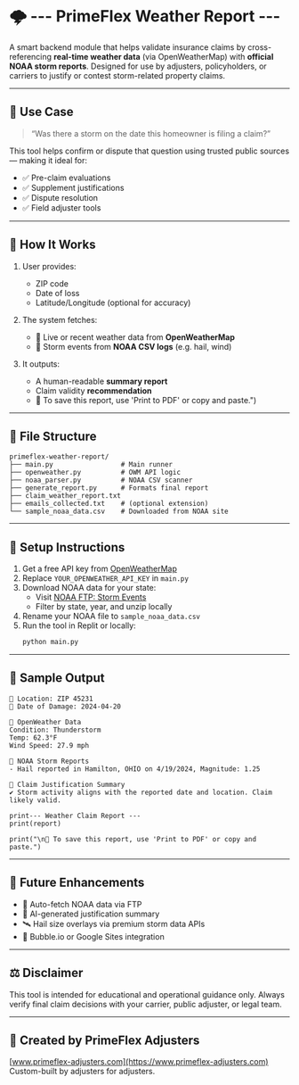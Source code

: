 # 🌩️ --- PrimeFlex Weather Report ---

A smart backend module that helps validate insurance claims by cross-referencing **real-time weather data** (via OpenWeatherMap) with **official NOAA storm reports**. Designed for use by adjusters, policyholders, or carriers to justify or contest storm-related property claims.

---

## 📌 Use Case

> “Was there a storm on the date this homeowner is filing a claim?”

This tool helps confirm or dispute that question using trusted public sources — making it ideal for:
- ✅ Pre-claim evaluations
- ✅ Supplement justifications
- ✅ Dispute resolution
- ✅ Field adjuster tools

---

## 🧠 How It Works

1. User provides:
   - ZIP code
   - Date of loss
   - Latitude/Longitude (optional for accuracy)

2. The system fetches:
   - 📍 Live or recent weather data from **OpenWeatherMap**
   - 📄 Storm events from **NOAA CSV logs** (e.g. hail, wind)

3. It outputs:
   - A human-readable **summary report**
   - Claim validity **recommendation**
   - 📄 To save this report, use 'Print to PDF' or copy and paste.")

---

## 📁 File Structure

```
primeflex-weather-report/
├── main.py                 # Main runner
├── openweather.py          # OWM API logic
├── noaa_parser.py          # NOAA CSV scanner
├── generate_report.py      # Formats final report
├── claim_weather_report.txt
├── emails_collected.txt    # (optional extension)
└── sample_noaa_data.csv    # Downloaded from NOAA site
```

---

## 🔧 Setup Instructions

1. Get a free API key from [OpenWeatherMap](https://openweathermap.org/api)
2. Replace `YOUR_OPENWEATHER_API_KEY` in `main.py`
3. Download NOAA data for your state:
   - Visit [NOAA FTP: Storm Events](https://www.ncei.noaa.gov/pub/data/swdi/stormevents/csvfiles/)
   - Filter by state, year, and unzip locally
4. Rename your NOAA file to `sample_noaa_data.csv`
5. Run the tool in Replit or locally:
   ```bash
   python main.py
   ```

---

## 📄 Sample Output

```
📍 Location: ZIP 45231
📆 Date of Damage: 2024-04-20

🔹 OpenWeather Data
Condition: Thunderstorm
Temp: 62.3°F
Wind Speed: 27.9 mph

🔹 NOAA Storm Reports
- Hail reported in Hamilton, OHIO on 4/19/2024, Magnitude: 1.25

🧠 Claim Justification Summary
✔️ Storm activity aligns with the reported date and location. Claim likely valid.

print--- Weather Claim Report ---
print(report)

print("\n📄 To save this report, use 'Print to PDF' or copy and paste.")

```

---

## 🔄 Future Enhancements

- 🔁 Auto-fetch NOAA data via FTP
- 🧠 AI-generated justification summary
- 🛰️ Hail size overlays via premium storm data APIs
- 🔗 Bubble.io or Google Sites integration

---

## ⚖️ Disclaimer

This tool is intended for educational and operational guidance only. Always verify final claim decisions with your carrier, public adjuster, or legal team.

---

## 👷 Created by PrimeFlex Adjusters  
[www.primeflex-adjusters.com](https://www.primeflex-adjusters.com)  
Custom-built by adjusters for adjusters.
